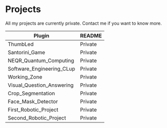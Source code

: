 # Projects

All my projects are currently private.
Contact me if you want to know more.

| Plugin | README |
| ------ | ------ |
| ThumbLed | Private |
| Santorini_Game | Private |
| NEQR_Quantum_Computing | Private |
| Software_Engineering_CLup | Private |
| Working_Zone | Private |
| Visual_Question_Answering | Private |
| Crop_Segmentation | Private |
| Face_Mask_Detector | Private |
| First_Robotic_Project | Private |
| Second_Robotic_Project | Private |

